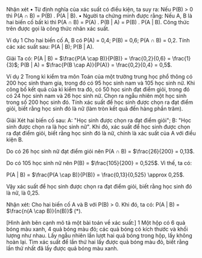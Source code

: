 Nhận xét
• Từ định nghĩa của xác suất có điều kiện, ta suy ra: Nếu P(B) > 0 thì
P(A ∩ B) = P(B) . P(A | B).
• Người ta chứng minh được rằng: Nếu A, B là hai biến cố bất kì thì
P(A ∩ B) = P(A) . P(B | A) = P(B) . P(A | B).
Công thức trên được gọi là công thức nhân xác suất.

Ví dụ 1 Cho hai biến cố A, B có P(A) = 0,4; P(B) = 0,6; P(A ∩ B) = 0,2. Tính các xác suất sau: P(A | B); P(B | A).

Giải
Ta có: P(A | B) = $\frac{P(A \cap B)}{P(B)} = \frac{0,2}{0,6} = \frac{1}{3}$; P(B | A) = $\frac{P(B \cap A)}{P(A)} = \frac{0,2}{0,4} = 0,5$.

Ví dụ 2 Trong kì kiểm tra môn Toán của một trường trung học phổ thông có 200 học sinh tham gia, trong đó có 95 học sinh nam và 105 học sinh nữ. Khi công bố kết quả của kì kiểm tra đó, có 50 học sinh đạt điểm giỏi, trong đó có 24 học sinh nam và 26 học sinh nữ. Chọn ra ngẫu nhiên một học sinh trong số 200 học sinh đó. Tính xác suất để học sinh được chọn ra đạt điểm giỏi, biết rằng học sinh đó là nữ (làm tròn kết quả đến hàng phần trăm).

Giải
Xét hai biến cố sau:
A: "Học sinh được chọn ra đạt điểm giỏi";
B: "Học sinh được chọn ra là học sinh nữ".
Khi đó, xác suất để học sinh được chọn ra đạt điểm giỏi, biết rằng học sinh đó là nữ, chính là xác suất của A với điều kiện B.

Do có 26 học sinh nữ đạt điểm giỏi nên
P(A ∩ B) = $\frac{26}{200} = 0,13$.

Do có 105 học sinh nữ nên P(B) = $\frac{105}{200} = 0,525$. Vì thế, ta có:

P(A | B) = $\frac{P(A \cap B)}{P(B)} = \frac{0,13}{0,525} \approx 0,25$.

Vậy xác suất để học sinh được chọn ra đạt điểm giỏi, biết rằng học sinh đó là nữ, là 0,25.

Nhận xét: Cho hai biến cố A và B với P(B) > 0. Khi đó, ta có: P(A | B) = $\frac{n(A \cap B)}{n(B)}$ (*).

[Hình ảnh bên cạnh mô tả một bài toán về xác suất:]
1 Một hộp có 6 quả bóng màu xanh, 4 quả bóng màu đỏ; các quả bóng có kích thước và khối lượng như nhau. Lấy ngẫu nhiên lần lượt hai quả bóng trong hộp, lấy không hoàn lại. Tìm xác suất để lần thứ hai lấy được quả bóng màu đỏ, biết rằng lần thứ nhất đã lấy được quả bóng màu xanh.